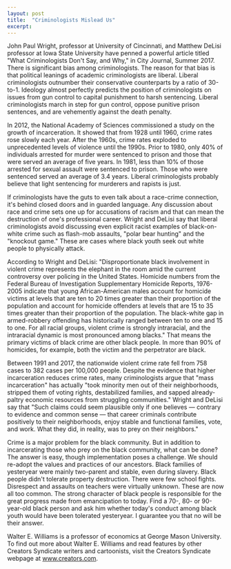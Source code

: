 ```yaml
---
layout: post
title:  "Criminologists Mislead Us"
excerpt:
---
```




John Paul Wright, professor at University of Cincinnati, and Matthew DeLisi professor at Iowa State University have penned a powerful article titled "What Criminologists Don't Say, and Why," in City Journal, Summer 2017. There is significant bias among criminologists. The reason for that bias is that political leanings of academic criminologists are liberal. Liberal criminologists outnumber their conservative counterparts by a ratio of 30-to-1. Ideology almost perfectly predicts the position of criminologists on issues from gun control to capital punishment to harsh sentencing. Liberal criminologists march in step for gun control, oppose punitive prison sentences, and are vehemently against the death penalty.

In 2012, the National Academy of Sciences commissioned a study on the growth of incarceration. It showed that from 1928 until 1960, crime rates rose slowly each year. After the 1960s, crime rates exploded to unprecedented levels of violence until the 1990s. Prior to 1980, only 40% of individuals arrested for murder were sentenced to prison and those that were served an average of five years. In 1981, less than 10% of those arrested for sexual assault were sentenced to prison. Those who were sentenced served an average of 3.4 years. Liberal criminologists probably believe that light sentencing for murderers and rapists is just.

If criminologists have the guts to even talk about a race-crime connection, it's behind closed doors and in guarded language. Any discussion about race and crime sets one up for accusations of racism and that can mean the destruction of one's professional career. Wright and DeLisi say that liberal criminologists avoid discussing even explicit racist examples of black-on-white crime such as flash-mob assaults, "polar bear hunting" and the "knockout game." These are cases where black youth seek out white people to physically attack.

According to Wright and DeLisi: "Disproportionate black involvement in violent crime represents the elephant in the room amid the current controversy over policing in the United States. Homicide numbers from the Federal Bureau of Investigation Supplementary Homicide Reports, 1976-2005 indicate that young African-American males account for homicide victims at levels that are ten to 20 times greater than their proportion of the population and account for homicide offenders at levels that are 15 to 35 times greater than their proportion of the population. The black-white gap in armed-robbery offending has historically ranged between ten to one and 15 to one. For all racial groups, violent crime is strongly intraracial, and the intraracial dynamic is most pronounced among blacks." That means the primary victims of black crime are other black people. In more than 90% of homicides, for example, both the victim and the perpetrator are black.

Between 1991 and 2017, the nationwide violent crime rate fell from 758 cases to 382 cases per 100,000 people. Despite the evidence that higher incarceration reduces crime rates, many criminologists argue that "mass incarceration" has actually "took minority men out of their neighborhoods, stripped them of voting rights, destabilized families, and sapped already-paltry economic resources from struggling communities." Wright and DeLisi say that "Such claims could seem plausible only if one believes — contrary to evidence and common sense — that career criminals contribute positively to their neighborhoods, enjoy stable and functional families, vote, and work. What they did, in reality, was to prey on their neighbors."



Crime is a major problem for the black community. But in addition to incarcerating those who prey on the black community, what can be done? The answer is easy, though implementation poses a challenge. We should re-adopt the values and practices of our ancestors. Black families of yesteryear were mainly two-parent and stable, even during slavery. Black people didn't tolerate property destruction. There were few school fights. Disrespect and assaults on teachers were virtually unknown. These are now all too common. The strong character of black people is responsible for the great progress made from emancipation to today. Find a 70-, 80- or 90-year-old black person and ask him whether today's conduct among black youth would have been tolerated yesteryear. I guarantee you that no will be their answer.

Walter E. Williams is a professor of economics at George Mason University. To find out more about Walter E. Williams and read features by other Creators Syndicate writers and cartoonists, visit the Creators Syndicate webpage at www.creators.com.
